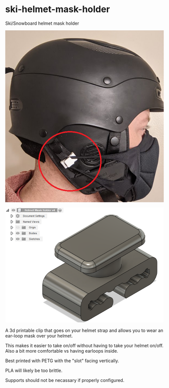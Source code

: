 # ski-helmet-mask-holder
Ski/Snowboard helmet mask holder

![Pic of the clip installed](https://github.com/brookpatten/ski-helmet-mask-holder/blob/master/pic.png?raw=true)

![3d render of model](https://github.com/brookpatten/ski-helmet-mask-holder/blob/master/3d.png?raw=true)

A 3d printable clip that goes on your helmet strap and allows you to wear an ear-loop mask over your helmet.

This makes it easier to take on/off without having to take your helmet on/off.  Also a bit more comfortable vs having earloops inside.

Best printed with PETG with the "slot" facing vertically.

PLA will likely be too brittle.

Supports should not be necassary if properly configured.
